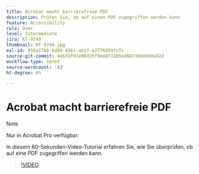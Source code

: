 ```yaml
---
title: Acrobat macht barrierefreie PDF
description: Prüfen Sie, ob auf einen PDF zugegriffen werden kann
feature: Accessibility
role: User
level: Intermediate
jira: KT-9749
thumbnail: KT-9749.jpg
exl-id: 916a17bb-bd84-4561-ab1f-e2776099fcfc
source-git-commit: 4e6fbf91e96d26f9ee8f1105ad68738b9450a32d
workflow-type: tm+mt
source-wordcount: '43'
ht-degree: 0%

---
```


# Acrobat macht barrierefreie PDF

>[!NOTE]
>
>Nur in Acrobat Pro verfügbar.

In diesem 60-Sekunden-Video-Tutorial erfahren Sie, wie Sie überprüfen, ob auf eine PDF zugegriffen werden kann.

>[!VIDEO](https://video.tv.adobe.com/v/340076?quality=12&learn=on&hidetitle=true)
